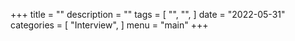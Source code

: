 +++
title = ""
description = ""
tags = [
    "",
    "",
]
date = "2022-05-31"
categories = [
    "Interview",
]
menu = "main"
+++